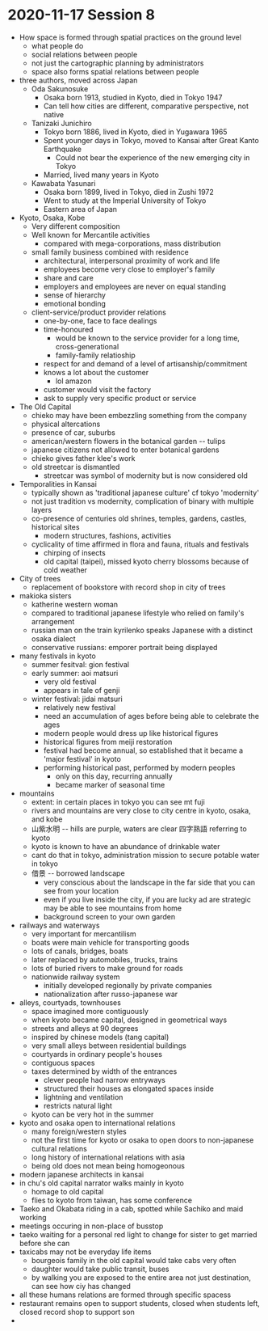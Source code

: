 # 2020-11-17 Session 8

* How space is formed through spatial practices on the ground level
  * what people do
  * social relations between people
  * not just the cartographic planning by administrators
  * space also forms spatial relations between people
* three authors, moved across Japan
  * Oda Sakunosuke
    * Osaka born 1913, studied in Kyoto, died in Tokyo 1947
    * Can tell how cities are different, comparative perspective, not native
  * Tanizaki Junichiro
    * Tokyo born 1886, lived in Kyoto, died in Yugawara 1965
    * Spent younger days in Tokyo, moved to Kansai after Great Kanto Earthquake
      * Could not bear the experience of the new emerging city in Tokyo
    * Married, lived many years in Kyoto
  * Kawabata Yasunari
    * Osaka born 1899, lived in Tokyo, died in Zushi 1972
    * Went to study at the Imperial University of Tokyo
    * Eastern area of Japan
* Kyoto, Osaka, Kobe
  * Very different composition
  * Well known for Mercantile activities
    * compared with mega-corporations, mass distribution
  * small family business combined with residence
    * architectural, interpersonal proximity of work and life
    * employees become very close to employer's family
    * share and care
    * employers and employees are never on equal standing
    * sense of hierarchy
    * emotional bonding
  * client-service/product provider relations
    * one-by-one, face to face dealings
    * time-honoured
      * would be known to the service provider for a long time, cross-generational
      * family-family relatioship
    * respect for and demand of a level of artisanship/commitment
    * knows a lot about the customer
      * lol amazon
    * customer would visit the factory
    * ask to supply very specific product or service
* The Old Capital
  * chieko may have been embezzling something from the company
  * physical altercations
  * presence of car, suburbs
  * american/western flowers in the botanical garden -- tulips
  * japanese citizens not allowed to enter botanical gardens
  * chieko gives father klee's work
  * old streetcar is dismantled
    * streetcar was symbol of modernity but is now considered old
* Temporalities in Kansai
  * typically shown as 'traditional japanese culture' cf tokyo 'modernity'
  * not just tradition vs modernity, complication of binary with multiple layers
  * co-presence of centuries old shrines, temples, gardens, castles, historical sites
    * modern structures, fashions, activities
  * cyclicality of time affirmed in flora and fauna, rituals and festivals
    * chirping of insects
    * old capital (taipei), missed kyoto cherry blossoms because of cold weather
* City of trees
  * replacement of bookstore with record shop in city of trees
* makioka sisters
  * katherine western woman
  * compared to traditional japanese lifestyle who relied on family's arrangement
  * russian man on the train kyrilenko speaks Japanese with a distinct osaka dialect
  * conservative russians: emporer portrait being displayed
* many festivals in kyoto
  * summer fesitval: gion festival
  * early summer: aoi matsuri
    * very old festival
    * appears in tale of genji
  * winter festival: jidai matsuri
    * relatively new festival
    * need an accumulation of ages before being able to celebrate the ages
    * modern people would dress up like historical figures
    * historical figures from meiji restoration
    * festival had become annual, so established that it became a 'major festival' in kyoto
    * performing historical past, performed by modern peoples
      * only on this day, recurring annually
      * became marker of seasonal time
* mountains
  * extent: in certain places in tokyo you can see mt fuji
  * rivers and mountains are very close to city centre in kyoto, osaka, and kobe
  * 山紫水明 -- hills are purple, waters are clear 四字熟語 referring to kyoto
  * kyoto is known to have an abundance of drinkable water
  * cant do that in tokyo, administration mission to secure potable water in tokyo
  * 借景 -- borrowed landscape
    * very conscious about the landscape in the far side that you can see from your location
    * even if you live inside the city, if you are lucky ad are strategic may be able to see mountains from home
    * background screen to your own garden
* railways and waterways
  * very important for mercantilism
  * boats were main vehicle for transporting goods
  * lots of canals, bridges, boats
  * later replaced by automobiles, trucks, trains
  * lots of buried rivers to make ground for roads
  * nationwide railway system
    * initially developed regionally by private companies
    * nationalization after russo-japanese war
* alleys, courtyads, townhouses
  * space imagined more contiguously
  * when kyoto became capital, designed in geometrical ways
  * streets and alleys at 90 degrees
  * inspired by chinese models (tang capital)
  * very small alleys between residential buildings
  * courtyards in ordinary people's houses
  * contiguous spaces
  * taxes determined by width of the entrances
    * clever people had narrow entryways
    * structured their houses as elongated spaces inside
    * lightning and ventilation
    * restricts natural light
  * kyoto can be very hot in the summer
* kyoto and osaka open to international relations
  * many foreign/western styles
  * not the first time for kyoto or osaka to open doors to non-japanese cultural relations
  * long history of international relations with asia
  * being old does not mean being homogeonous
* modern japanese architects in kansai
* in chu's old capital narrator walks mainly in kyoto
  * homage to old capital
  * flies to kyoto from taiwan, has some conference
* Taeko and Okabata riding in a cab, spotted while Sachiko and maid working
* meetings occuring in non-place of busstop
* taeko waiting for a personal red light to change for sister to get married before she can
* taxicabs may not be everyday life items
  * bourgeois family in the old capital would take cabs very often
  * daughter would take public transit, buses
  * by walking you are exposed to the entire area not just destination, can see how ciy has changed
* all these humans relations are formed through specific spacess
* restaurant remains open to support students, closed when students left, closed record shop to support son
* 